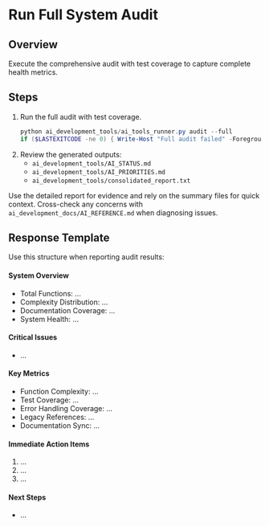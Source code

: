 # Run Full System Audit

## Overview
Execute the comprehensive audit with test coverage to capture complete health metrics.

## Steps
1. Run the full audit with test coverage.
   ```powershell
   python ai_development_tools/ai_tools_runner.py audit --full
   if ($LASTEXITCODE -ne 0) { Write-Host "Full audit failed" -ForegroundColor Red }
   ```
2. Review the generated outputs:
   - `ai_development_tools/AI_STATUS.md`
   - `ai_development_tools/AI_PRIORITIES.md`
   - `ai_development_tools/consolidated_report.txt`

Use the detailed report for evidence and rely on the summary files for quick context. Cross-check any concerns with `ai_development_docs/AI_REFERENCE.md` when diagnosing issues.

## Response Template
Use this structure when reporting audit results:

#### System Overview
- Total Functions: ...
- Complexity Distribution: ...
- Documentation Coverage: ...
- System Health: ...

#### Critical Issues
- ...

#### Key Metrics
- Function Complexity: ...
- Test Coverage: ...
- Error Handling Coverage: ...
- Legacy References: ...
- Documentation Sync: ...

#### Immediate Action Items
1. ...
2. ...
3. ...

#### Next Steps
- ...
